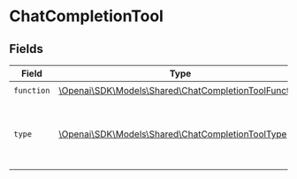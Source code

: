 # ChatCompletionTool


## Fields

| Field                                                                                                     | Type                                                                                                      | Required                                                                                                  | Description                                                                                               |
| --------------------------------------------------------------------------------------------------------- | --------------------------------------------------------------------------------------------------------- | --------------------------------------------------------------------------------------------------------- | --------------------------------------------------------------------------------------------------------- |
| `function`                                                                                                | [\Openai\SDK\Models\Shared\ChatCompletionToolFunction](../../models/shared/ChatCompletionToolFunction.md) | :heavy_check_mark:                                                                                        | N/A                                                                                                       |
| `type`                                                                                                    | [\Openai\SDK\Models\Shared\ChatCompletionToolType](../../models/shared/ChatCompletionToolType.md)         | :heavy_check_mark:                                                                                        | The type of the tool. Currently, only `function` is supported.                                            |